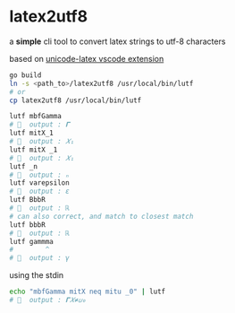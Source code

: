 # latex2utf8
a **simple** cli tool to convert latex strings to utf-8 characters

based on [unicode-latex vscode extension](https://github.com/ojsheikh/unicode-latex/)

```zsh
go build
ln -s <path_to>/latex2utf8 /usr/local/bin/lutf
# or
cp latex2utf8 /usr/local/bin/lutf
```


```zsh
lutf mbfGamma
#   output : 𝚪
lutf mitX_1
#   output : 𝑋₁
lutf mitX _1
#   output : 𝑋₁
lutf _n
#   output : ₙ
lutf varepsilon
#   output : ɛ
lutf BbbR
#   output : ℝ
# can also correct, and match to closest match
lutf bbbR
#   output : ℝ
lutf gammma
#        ^
#   output : γ
```

using the stdin

```zsh
echo "mbfGamma mitX neq mitu _0" | lutf
#   output : 𝚪𝑋≠𝑢₀
```
